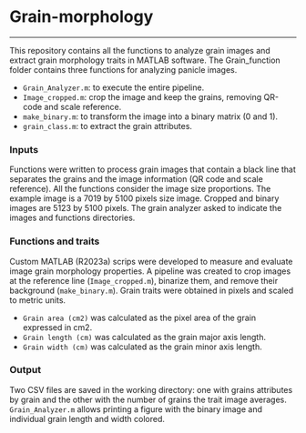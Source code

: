 # Grain-morphology

---------

This repository contains all the functions to analyze grain images and extract grain morphology traits in MATLAB software.
The Grain_function folder contains three functions for analyzing panicle images.
- `Grain_Analyzer.m`: to execute the entire pipeline.
- `Image_cropped.m`: crop the image and keep the grains, removing QR-code and scale reference.
- `make_binary.m`: to transform the image into a binary matrix (0 and 1).
- `grain_class.m`: to extract the grain attributes.

### Inputs 
Functions were written to process grain images that contain a black line that separates the grains and the image information (QR code and scale reference). All the functions consider the image size proportions. The example image is a 7019 by 5100 pixels size image. Cropped and binary images are 5123 by 5100 pixels.
The grain analyzer asked to indicate the images and functions directories.

### Functions and traits
Custom MATLAB (R2023a) scrips were developed to measure and evaluate image grain morphology properties. A pipeline was created to crop images at the reference line (`Image_cropped.m`), binarize them, and remove their background (`make_binary.m`).
Grain traits were obtained in pixels and scaled to metric units.
- `Grain area (cm2)` was calculated as the pixel area of the grain expressed in cm2.
- `Grain length (cm)` was calculated as the grain major axis length. 
- `Grain width (cm)` was calculated as the grain minor axis length. 

### Output
Two CSV files are saved in the working directory: one with grains attributes by grain and the other with the number of grains the trait image averages.
`Grain_Analyzer.m` allows printing a figure with the binary image and individual grain length and width colored.
